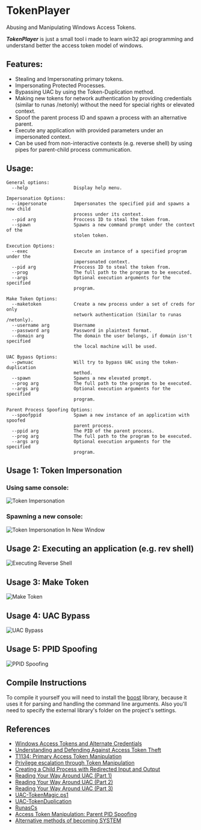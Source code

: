 # TokenPlayer
Abusing and Manipulating Windows Access Tokens.

___TokenPlayer___ is just a small tool i made to learn win32 api programming and understand better the access token model of windows.

## Features:
- Stealing and Impersonating primary tokens.
- Impersonating Protected Processes.
- Bypassing UAC by using the Token-Duplication method.
- Making new tokens for network authentication by providing credentials (similar to runas /netonly) without the need for special rights or elevated context.
- Spoof the parent process ID and spawn a process with an alternative parent.
- Execute any application with provided parameters under an impersonated context.
- Can be used from non-interactive contexts (e.g. reverse shell) by using pipes for parent-child process communication.

## Usage:
```
General options:
  --help                 Display help menu.

Impersonation Options:
  --impersonate          Impersonates the specified pid and spawns a new child
                         process under its context.
  --pid arg              Proccess ID to steal the token from.
  --spawn                Spawns a new command prompt under the context of the
                         stolen token.

Execution Options:
  --exec                 Execute an instance of a specified program under the
                         impersonated context.
  --pid arg              Proccess ID to steal the token from.
  --prog                 The full path to the program to be executed.
  --args                 Optional execution arguments for the specified
                         program.

Make Token Options:
  --maketoken            Create a new process under a set of creds for only
                         network authentication (Similar to runas /netonly).
  --username arg         Username
  --password arg         Password in plaintext format.
  --domain arg           The domain the user belongs, if domain isn't specified
                         the local machine will be used.

UAC Bypass Options:
  --pwnuac               Will try to bypass UAC using the token-duplication
                         method.
  --spawn                Spawns a new elevated prompt.
  --prog arg             The full path to the program to be executed.
  --args arg             Optional execution arguments for the specified
                         program.

Parent Process Spoofing Options:
  --spoofppid            Spawn a new instance of an application with spoofed
                         parent process.
  --ppid arg             The PID of the parent process.
  --prog arg             The full path to the program to be executed.
  --args arg             Optional execution arguments for the specified
                         program.
```

## Usage 1: Token Impersonation
### Using same console:
![Token Impersonation](https://github.com/S1ckB0y1337/TokenPlayer/blob/master/Examples/impersonation.png)
### Spawning a new console:
![Token Impersonation In New Window](https://github.com/S1ckB0y1337/TokenPlayer/blob/master/Examples/impersonationInNewWindow.png)

## Usage 2: Executing an application (e.g. rev shell)
![Executing Reverse Shell](https://github.com/S1ckB0y1337/TokenPlayer/blob/master/Examples/revshellImpersonation.png)

## Usage 3: Make Token
![Make Token](https://github.com/S1ckB0y1337/TokenPlayer/blob/master/Examples/maketoken.png)

## Usage 4: UAC Bypass
![UAC Bypass](https://github.com/S1ckB0y1337/TokenPlayer/blob/master/Examples/uacpwned.png)

## Usage 5: PPID Spoofing
![PPID Spoofing](https://github.com/S1ckB0y1337/TokenPlayer/blob/master/Examples/ppidspoofing.png)

## Compile Instructions
To compile it yourself you will need to install the [boost](https://www.boost.org/) library, because it uses it for parsing and handling the command line arguments. Also you'll need to specify the external library's folder on the project's settings.

## References
- [Windows Access Tokens and Alternate Credentials](https://blog.cobaltstrike.com/2015/12/16/windows-access-tokens-and-alternate-credentials/)
- [Understanding and Defending Against Access Token Theft](https://posts.specterops.io/understanding-and-defending-against-access-token-theft-finding-alternatives-to-winlogon-exe-80696c8a73b)
- [T1134: Primary Access Token Manipulation](https://www.ired.team/offensive-security/privilege-escalation/t1134-access-token-manipulation)
- [Privilege escalation through Token Manipulation](https://hacknpentest.com/privilege-escalation-through-token-manipulation/)
- [Creating a Child Process with Redirected Input and Output](https://docs.microsoft.com/en-us/windows/win32/procthread/creating-a-child-process-with-redirected-input-and-output?redirectedfrom=MSDN)
- [Reading Your Way Around UAC (Part 1)](https://www.tiraniddo.dev/2017/05/reading-your-way-around-uac-part-1.html)
- [Reading Your Way Around UAC (Part 2)](https://www.tiraniddo.dev/2017/05/reading-your-way-around-uac-part-2.html)
- [Reading Your Way Around UAC (Part 3)](https://www.tiraniddo.dev/2017/05/reading-your-way-around-uac-part-3.html)
- [UAC-TokenMagic.ps1](https://github.com/FuzzySecurity/PowerShell-Suite/blob/master/UAC-TokenMagic.ps1)
- [UAC-TokenDuplication](https://github.com/ThunderGunExpress/UAC-TokenDuplication)
- [RunasCs](https://github.com/antonioCoco/RunasCs)
- [Access Token Manipulation: Parent PID Spoofing](https://attack.mitre.org/techniques/T1134/004/)
- [Alternative methods of becoming SYSTEM](https://blog.xpnsec.com/becoming-system/)


